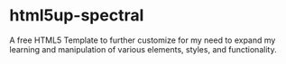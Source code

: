 # html5up-spectral
A free HTML5 Template to further customize for my need to expand my learning and manipulation of various elements, styles, and functionality.
